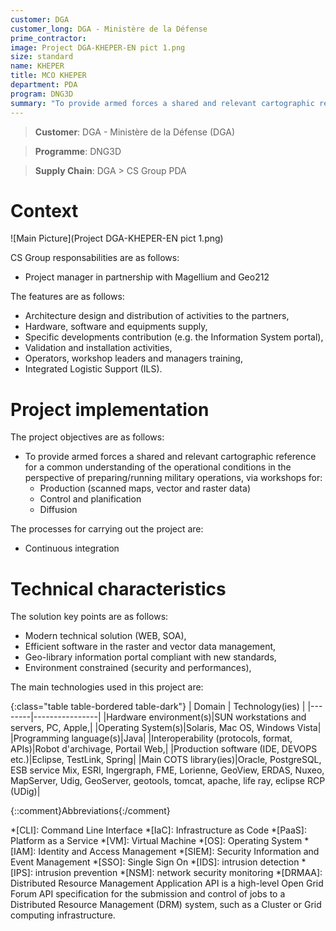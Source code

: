 ```yaml
---
customer: DGA
customer_long: DGA - Ministère de la Défense
prime_contractor: 
image: Project DGA-KHEPER-EN pict 1.png
size: standard
name: KHEPER
title: MCO KHEPER
department: PDA
program: DNG3D
summary: "To provide armed forces a shared and relevant cartographic reference for a common understanding of the operational conditions in the perspective of preparing/running military operations, via workshops for:. * Production (scanned maps, vector and raster data). * Control and planification. * Diffusion"
---
```


> __Customer__\: DGA - Ministère de la Défense (DGA)

> __Programme__\: DNG3D

> __Supply Chain__\: DGA >  CS Group PDA


# Context


![Main Picture](Project DGA-KHEPER-EN pict 1.png)

CS Group responsabilities are as follows:
* Project manager in partnership with Magellium and Geo212


The features are as follows:
* Architecture design and distribution of activities to the partners,
* Hardware, software and equipments supply,
* Specific developments contribution (e.g.  the Information System portal),
* Validation and installation activities,
* Operators, workshop leaders and managers training,
* Integrated Logistic Support (ILS).

# Project implementation

The project objectives are as follows:
* To provide armed forces a shared and relevant cartographic reference for a common understanding of the operational conditions in the perspective of preparing/running military operations, via workshops for:
	* Production (scanned maps, vector and raster data)
	* Control and planification
	* Diffusion

The processes for carrying out the project are:
* Continuous integration

# Technical characteristics

The solution key points are as follows:
* Modern technical solution (WEB, SOA),
* Efficient software in the raster and vector data management,
* Geo-library information portal compliant with new standards,
* Environment constrained (security and performances),



The main technologies used in this project are:

{:class="table table-bordered table-dark"}
| Domain | Technology(ies) |
|--------|----------------|
|Hardware environment(s)|SUN workstations and servers, PC, Apple,|
|Operating System(s)|Solaris, Mac OS, Windows Vista|
|Programming language(s)|Java|
|Interoperability (protocols, format, APIs)|Robot d'archivage, Portail Web,|
|Production software (IDE, DEVOPS etc.)|Eclipse, TestLink, Spring|
|Main COTS library(ies)|Oracle, PostgreSQL, ESB service Mix, ESRI, Ingergraph, FME, Lorienne, GeoView, ERDAS, Nuxeo, MapServer, Udig, GeoServer, geotools, tomcat, apache, life ray, eclipse RCP (UDig)|



{::comment}Abbreviations{:/comment}

*[CLI]: Command Line Interface
*[IaC]: Infrastructure as Code
*[PaaS]: Platform as a Service
*[VM]: Virtual Machine
*[OS]: Operating System
*[IAM]: Identity and Access Management
*[SIEM]: Security Information and Event Management
*[SSO]: Single Sign On
*[IDS]: intrusion detection
*[IPS]: intrusion prevention
*[NSM]: network security monitoring
*[DRMAA]: Distributed Resource Management Application API is a high-level Open Grid Forum API specification for the submission and control of jobs to a Distributed Resource Management (DRM) system, such as a Cluster or Grid computing infrastructure.
